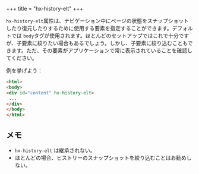 +++
title = "hx-history-elt"
+++

`hx-history-elt`属性は、ナビゲーション中にページの状態をスナップショットしたり復元したりするために使用する要素を指定することができます。デフォルトでは `body`タグが使用されます。ほとんどのセットアップではこれで十分ですが、子要素に絞りたい場合もあるでしょう。しかし、子要素に絞り込むこともできます。ただ、その要素がアプリケーションで常に表示されていることを確認してください。

例を挙げよう：

```html
<html>
<body>
<div id="content" hx-history-elt>
 ...
</div>
</body>
</html>
```

## メモ

* `hx-history-elt` は継承されない。
* ほとんどの場合、ヒストリーのスナップショットを絞り込むことはお勧めしない。

